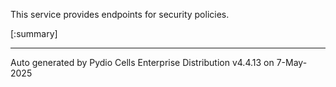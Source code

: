 






This service provides endpoints for security policies.

[:summary]

---
Auto generated by Pydio Cells Enterprise Distribution v4.4.13 on 7-May-2025
